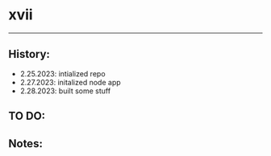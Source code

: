 # xvii

---

## History:

- 2.25.2023: intialized repo
- 2.27.2023: initalized node app
- 2.28.2023: built some stuff

## TO DO:

## Notes:
